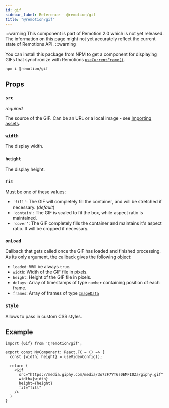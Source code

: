 ```yaml
---
id: gif
sidebar_label: Reference - @remotion/gif
title: "@remotion/gif"
---
```


:::warning
This component is part of Remotion 2.0 which is not yet released. The information on this page might not yet accurately reflect the current state of Remotions API.
:::warning

You can install this package from NPM to get a component for displaying GIFs that synchronize with Remotions [`useCurrentFrame()`](use-current-frame).

```console
npm i @remotion/gif
```

## Props

### `src`

_required_

The source of the GIF. Can be an URL or a local image - see [Importing assets](assets).

### `width`

The display width.

### `height`

The display height.

### `fit`

Must be one of these values:

- `'fill'`: The GIF will completely fill the container, and will be stretched if necessary. (_default_)
- `'contain'`: The GIF is scaled to fit the box, while aspect ratio is maintained.
- `'cover'`: The GIF completely fills the container and maintains it's aspect ratio. It will be cropped if necessary.

### `onLoad`

Callback that gets called once the GIF has loaded and finished processing. As its only argument, the callback gives the following object:

- `loaded`: Will be always `true`.
- `width`: Width of the GIF file in pixels.
- `height`: Height of the GIF file in pixels.
- `delays`: Array of timestamps of type `number` containing position of each frame.
- `frames`: Array of frames of type [`ImageData`](https://developer.mozilla.org/en-US/docs/Web/API/ImageData)

### `style`

Allows to pass in custom CSS styles.

## Example

```tsx
import {Gif} from '@remotion/gif';

export const MyComponent: React.FC = () => {
  const {width, height} = useVideoConfig();

  return (
    <Gif
      src="https://media.giphy.com/media/3o72F7YT6s0EMFI0Za/giphy.gif"
      width={width}
      height={height}
      fit="fill"
    />
  )
}
```

